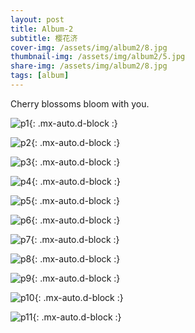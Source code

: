 ```yaml
---
layout: post
title: Album-2
subtitle: 樱花济
cover-img: /assets/img/album2/8.jpg
thumbnail-img: /assets/img/album2/5.jpg
share-img: /assets/img/album2/8.jpg
tags: [album]
---
```


Cherry blossoms bloom with you.

![p1](/assets/img/album2/1.jpg){: .mx-auto.d-block :}

![p2](/assets/img/album2/2.jpg){: .mx-auto.d-block :}

![p3](/assets/img/album2/3.jpg){: .mx-auto.d-block :}

![p4](/assets/img/album2/4.jpg){: .mx-auto.d-block :}

![p5](/assets/img/album2/5.jpg){: .mx-auto.d-block :}

![p6](/assets/img/album2/6.jpg){: .mx-auto.d-block :}

![p7](/assets/img/album2/7.jpg){: .mx-auto.d-block :}

![p8](/assets/img/album2/8.jpg){: .mx-auto.d-block :}

![p9](/assets/img/album2/9.jpg){: .mx-auto.d-block :}

![p10](/assets/img/album2/10.jpg){: .mx-auto.d-block :}

![p11](/assets/img/album2/11.jpg){: .mx-auto.d-block :}
